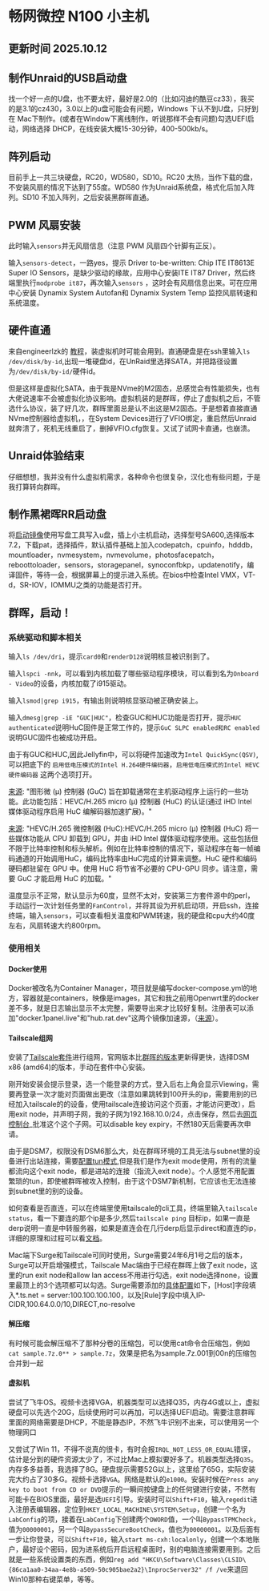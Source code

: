 # 畅网微控 N100 小主机

## 更新时间 2025.10.12
## 制作Unraid的USB启动盘

  找一个好一点的U盘，也不要太好，最好是2.0的（比如闪迪的酷豆cz33），我买的是3.1的cz430，3.0以上的u盘可能会有问题，Windows 下认不到U盘，只好到在 Mac下制作。(或者在Window下离线制作，听说那样不会有问题)勾选UEFI启动，网络选择 DHCP，在线安装大概15-30分钟，400-500kb/s。

## 阵列启动

  目前手上一共三块硬盘，RC20，WD580，SD10。RC20 太热，当作下载的盘，不安装风扇的情况下达到了55度。WD580 作为Unraid系统盘，格式化后加入阵列。SD10 不加入阵列，之后安装黑群晖直通。

## PWM 风扇安装

  此时输入`sensors`并无风扇信息（注意 PWM 风扇四个针脚有正反）。

  输入`sensors-detect`，一路yes，提示 Driver to-be-written: Chip ITE IT8613E Super IO Sensors，是缺少驱动的缘故，应用中心安装ITE IT87 Driver，然后终端里执行`modprobe it87`，再次输入`sensors` ，这时会有风扇信息出来。可在应用中心安装 Dynamix System Autofan和 Dynamix System Temp 监控风扇转速和系统温度。

## 硬件直通
 来自engineerlzk的 [教程](https://blog.csdn.net/engineerlzk/article/details/122962561)，装虚拟机时可能会用到。直通硬盘是在ssh里输入`ls /dev/disk/by-id`,出现一堆硬盘id，在UnRaid里选择SATA，并把路径设置为`/dev/disk/by-id/`硬件id。

 但是这样是虚拟化SATA，由于我是NVme的M2固态，总感觉会有性能损失，也有大佬说速率不会被虚拟化协议影响。虚拟机装的是群晖，停止了虚拟机之后，不管选什么协议，装了好几次，群晖里面总是认不出这是M2固态。于是想着直接直通NVme控制器给虚拟机，，在System Devices进行了VFIO绑定，重启然后Unraid就奔溃了，死机无线重启了，删掉VFIO.cfg恢复。又试了试网卡直通，也崩溃。

## Unraid体验结束
 仔细想想，我并没有什么虚拟机需求，各种命令也很复杂，汉化也有些问题，于是我打算转向群晖。

## 制作黑裙晖RR启动盘
   将[启动镜像](https://github.com/RROrg/rr/releases)使用写盘工具写入u盘，插上小主机启动，选择型号SA600,选择版本7.2，下载pat，选择插件，默认插件基础上加入codepatch，cpuinfo，hdddb，mountloader，nvmesystem，nvmevolume，photosfacepatch，reboottoloader，sensors，storagepanel，synoconfbkp，updatenotify，编译固件，等待一会，根据屏幕上的提示进入系统。在bios中检查Intel VMX，VT-d，SR-IOV，IOMMU之类的功能是否打开。
## 群晖，启动！
  ### 系统驱动和脚本相关
  输入`ls /dev/dri`，提示`card0`和`renderD128`说明核显被识别到了。

  输入`lspci -nnk`，可以看到内核加载了哪些驱动程序模块，可以看到名为`Onboard - Video`的设备，内核加载了i915驱动。

  输入`lsmod|grep i915`，有输出则说明核显驱动被正确安装上。

  输入`dmesg|grep -iE "GUC|HUC"`，检查GUC和HUC功能是否打开，提示`HUC authenticated`说明HuC固件是正常工作的，提示`GuC SLPC enabled和RC enabled`说明GUC固件也被成功开启。
  
  由于有GUC和HUC,因此Jellyfin中，可以将硬件加速改为`Intel QuickSync(QSV)`,可以把底下的 `启用低电压模式的Intel H.264硬件编码器`，`启用低电压模式的Intel HEVC硬件编码器` 这两个选项打开。
  
  [来源](https://www.cyril.vip/blog/note/system/enable-huc-for-iris-xe/): "图形微 (µ) 控制器 (GuC) 旨在卸载通常在主机驱动程序上运行的一些功能。此功能包括：HEVC/H.265 micro (µ) 控制器 (HuC) 的认证(通过 iHD Intel 媒体驱动程序启用 HuC 编解码器加速扩展)。" 
  
  [来源](https://www.cyril.vip/blog/note/system/enable-huc-for-iris-xe/): "HEVC/H.265 微控制器 (HuC):HEVC/H.265 micro (µ) 控制器 (HuC) 将一些媒体功能从 CPU 卸载到 GPU，并由 iHD Intel 媒体驱动程序使用。这些包括但不限于比特率控制和标头解析。例如在比特率控制的情况下，驱动程序在每一帧编码通道的开始调用HuC，编码比特率由HuC完成的计算来调整。HuC 硬件和编码硬码都驻留在 GPU 中。使用 HuC 将节省不必要的 CPU-GPU 同步。请注意，需要 GuC 才能启用 HuC 的加载。" 

  温度显示不正常，默认显示为60度，显然不太对，安装第三方套件源中的perl，手动运行一次计划任务里的`FanControl`，并将其设为开机启动项，开启ssh，连接终端，输入`sensors`，可以查看相关温度和PWM转速，我的硬盘和cpu大约40度左右，风扇转速大约800rpm。

  ### 使用相关
  #### Docker使用
  Docker被改名为Container Manager，项目就是编写docker-compose.yml的地方，容器就是containers，映像是images，其它和我之前用Openwrt里的docker差不多，就是日志输出显示不太完整，需要导出来才比较好复制。注册表可以添加"docker.1panel.live"和"hub.rat.dev"这两个镜像加速源，（[来源](https://gist.github.com/y0ngb1n/7e8f16af3242c7815e7ca2f0833d3ea6)）。
  
  #### Tailscale组网
  安装了[Tailscale套件](https://pkgs.tailscale.com/stable/)进行组网，官网版本比[群晖的版本](https://archive.synology.com/download/Package/Tailscale)更新得更快，选择DSM x86 (amd64)的版本，手动在套件中心安装。
  
  刚开始安装会提示登录，选一个能登录的方式，登入后右上角会显示Viewing，需要再登录一次才能对页面做出更改（注意如果跳转到100开头的ip，需要用别的已经加入tailscale的的设备，使用tailscale连接访问这个页面，才能访问更改），启用exit node，并声明子网，我的子网为192.168.10.0/24，点击保存，然后去[网页控制台](https://login.tailscale.com/admin)_批准这个这个子网。可以disable key expiry，不然180天后需要再次申请。

  由于是DSM7，权限没有DSM6那么大，处在群晖环境的工具无法与subnet里的设备进行出站连接，需要[配置tun模式](https://tailscale.com/kb/1131/synology#limitations--known-issues),但是我们是作为exit mode使用，所有的流量都流向这个exit node，都是进站的连接（指流入exit node）。个人感觉不用配置繁琐的tun，即使被群晖被攻入控制，由于这个DSM7新机制，它应该也无法连接到subnet里的别的设备。
  
  如何查看是否直连，可以在终端里使用tailscale的cli工具，终端里输入`tailscale status`，看一下要连的那个ip是多少,然后`tailscale ping` 目标ip，如果一直是derp说明一直是中转服务器，如果是直连会在几行derp后显示direct和直连的ip，详细的原理和过程可以看[文档](https://tailscale.com/kb/1257/connection-types)。
  
  Mac端下Surge和Tailscale可同时使用，Surge需要24年6月1号之后的版本，Surge可以开启增强模式，Tailscale Mac端由于已经在群晖上做了exit node，这里的run exit node和allow lan access不用进行勾选，exit node选择none，设置里最顶上的3个选项都可以勾选。Surge需要添加的[具体配置](https://t.me/SurgeTestFlightFeed/195)如下，[Host]字段填入*.ts.net = server:100.100.100.100，以及[Rule]字段中填入IP-CIDR,100.64.0.0/10,DIRECT,no-resolve

  #### 解压缩
  有时候可能会解压缩不了那种分卷的压缩包，可以使用cat命令合压缩包，例如`cat sample.7z.0** > sample.7z`，效果是把名为sample.7z.001到00n的压缩包合并到一起

  #### 虚拟机
  尝试了飞牛OS。视频卡选择VGA，机器类型可以选择Q35，内存4G或以上，虚拟硬盘可以先选个20G，后续使用时可以再加，可以选择UEFI启动。需要注意群晖里面的网络需要是DHCP，不能是静态IP，不然飞牛识别不出来，可以使用另一个物理网口

  又尝试了Win 11，不得不说真的很卡，有时会报`IRQL_NOT_LESS_OR_EQUAL`错误，估计是分到的硬件资源太少了，不过比Mac上模拟要好多了。机器类型选择`Q35`。内存多多益善，我选择了8G。硬盘提示需要52G以上，这里给了65G，实际安装完大约占了30多G。视频卡选择`VGA`。网络是默认的`e1000`。安装时候在`Press any key to boot from CD or DVD`提示的一瞬间按键盘上的任何键进行安装，不然有可能卡在BIOS里面，最好是选`UEFI`引导。安装时可以`Shift+F10`，输入`regedit`进入注册表编辑器，定位到`HKEY_LOCAL_MACHINE\SYSTEM\Setup`，创建一个名为`LabConfig`的项，接着在`LabConfig`下创建两个`DWORD`值，一个叫`BypassTPMCheck`，值为`00000001`，另一个叫`BypassSecureBootCheck`，值也为`00000001`。以及后面有一步让你登录，可以`Shift+F10`，输入`start ms-cxh:localonly`，创建一个本地账户，最好设个密码，因为进系统后开启远程桌面时，别的电脑连接需要用到。之后就是一些系统设置类的东西，例如`reg add "HKCU\Software\Classes\CLSID\{86ca1aa0-34aa-4e8b-a509-50c905bae2a2}\InprocServer32" /f /ve`来退回Win10那种右键菜单，等等。
